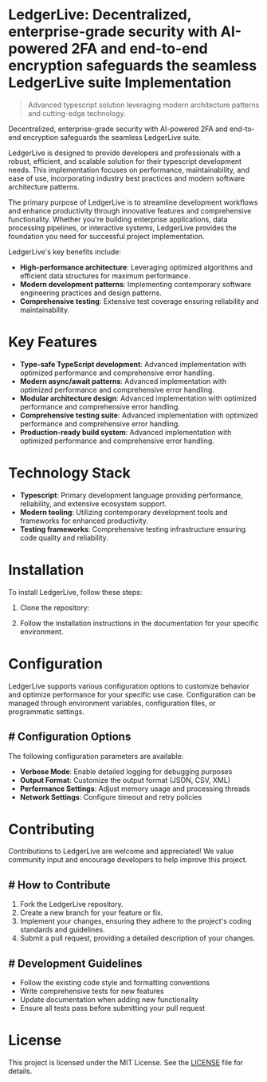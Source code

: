 <!-- fallback_LedgerLive_20251008115302_60690 -->

# LedgerLive: Decentralized, enterprise-grade security with AI-powered 2FA and end-to-end encryption safeguards the seamless LedgerLive suite Implementation
> Advanced typescript solution leveraging modern architecture patterns and cutting-edge technology.

Decentralized, enterprise-grade security with AI-powered 2FA and end-to-end encryption safeguards the seamless LedgerLive suite.

LedgerLive is designed to provide developers and professionals with a robust, efficient, and scalable solution for their typescript development needs. This implementation focuses on performance, maintainability, and ease of use, incorporating industry best practices and modern software architecture patterns.

The primary purpose of LedgerLive is to streamline development workflows and enhance productivity through innovative features and comprehensive functionality. Whether you're building enterprise applications, data processing pipelines, or interactive systems, LedgerLive provides the foundation you need for successful project implementation.

LedgerLive's key benefits include:

* **High-performance architecture**: Leveraging optimized algorithms and efficient data structures for maximum performance.
* **Modern development patterns**: Implementing contemporary software engineering practices and design patterns.
* **Comprehensive testing**: Extensive test coverage ensuring reliability and maintainability.

# Key Features

* **Type-safe TypeScript development**: Advanced implementation with optimized performance and comprehensive error handling.
* **Modern async/await patterns**: Advanced implementation with optimized performance and comprehensive error handling.
* **Modular architecture design**: Advanced implementation with optimized performance and comprehensive error handling.
* **Comprehensive testing suite**: Advanced implementation with optimized performance and comprehensive error handling.
* **Production-ready build system**: Advanced implementation with optimized performance and comprehensive error handling.

# Technology Stack

* **Typescript**: Primary development language providing performance, reliability, and extensive ecosystem support.
* **Modern tooling**: Utilizing contemporary development tools and frameworks for enhanced productivity.
* **Testing frameworks**: Comprehensive testing infrastructure ensuring code quality and reliability.

# Installation

To install LedgerLive, follow these steps:

1. Clone the repository:


2. Follow the installation instructions in the documentation for your specific environment.

# Configuration

LedgerLive supports various configuration options to customize behavior and optimize performance for your specific use case. Configuration can be managed through environment variables, configuration files, or programmatic settings.

## # Configuration Options

The following configuration parameters are available:

* **Verbose Mode**: Enable detailed logging for debugging purposes
* **Output Format**: Customize the output format (JSON, CSV, XML)
* **Performance Settings**: Adjust memory usage and processing threads
* **Network Settings**: Configure timeout and retry policies

# Contributing

Contributions to LedgerLive are welcome and appreciated! We value community input and encourage developers to help improve this project.

## # How to Contribute

1. Fork the LedgerLive repository.
2. Create a new branch for your feature or fix.
3. Implement your changes, ensuring they adhere to the project's coding standards and guidelines.
4. Submit a pull request, providing a detailed description of your changes.

## # Development Guidelines

* Follow the existing code style and formatting conventions
* Write comprehensive tests for new features
* Update documentation when adding new functionality
* Ensure all tests pass before submitting your pull request

# License

This project is licensed under the MIT License. See the [LICENSE](https://github.com/Hajjouz/LedgerLive/blob/main/LICENSE) file for details.
